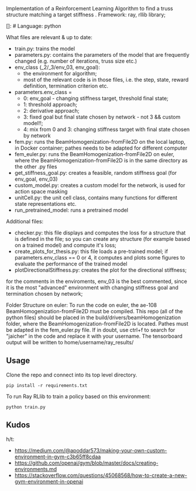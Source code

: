 Implementation of a Reinforcement Learning Algorithm to find a truss structure matching a target stiffness .
Framework: ray, rllib library;

[]: # Language: python

What files are relevant & up to date:
- train.py: trains the model
- parameters.py: contains the parameters of the model that are frequently changed (e.g. number of iterations, truss size etc.)
- env_class (_2/_3/env_03, env_goal): 
  - the environment for algorithm; 
  - most of the relevant code is in those files, i.e. the step, state, reward definition, termination criterion etc.
- parameters.env_class = 
    - 0: env_goal - changing stiffness target, threshold final state;
    - 1: threshold approach;
    - 2: derivative approach;
    - 3: fixed goal but final state chosen by network - not 3 && custom model!!;
    - 4: mix from 0 and 3: changing stiffness target with final state chosen by network
- fem.py: runs the BeamHomogenization-fromFile2D on the local laptop, in Docker container; pathes needs to be adapted for different computer
- fem_euler.py: runs the BeamHomogenization-fromFile2D on euler, where the BeamHomogenization-fromFile2D is in the same directory as the other .py files
- get_stiffness_goal.py: creates a feasible, random stiffness goal (for env_goal, env_03)
- custom_model.py: creates a custom model for the network, is used for action space masking
- unitCell.py: the unit cell class, contains many functions for different state representations etc. 
- run_pretrained_model: runs a pretrained model

Additional files:
- checker.py: this file displays and computes the loss for a structure that is defined in the file; so you can create any structure (for example based on a trained model) and compute it's loss;
- create_plots_for_thesis.py: this file loads a pre-trained model; if parameters.env_class == 0 or 4, it computes and plots some figures to evaluate the performance of the trained model
- plotDirectionalStiffness.py: creates the plot for the directional stiffness;

for the comments in the enviroments, env_03 is the best commented, since it is the most "advanced" environment
with changing stiffness goal and termination chosen by network;


Folder Structure on euler:
To run the code on euler, the ae-108 BeamHomogenization-fromFile2D must be compiled.
This repo (all of the python files) should be placed in the build/drivers/beamHomogenization folder, where the BeamHomogenization-fromFile2D is located.
Pathes must be adapted in the fem_euler.py file.
If in doubt, use ctrl+f to search for "jaicher" in the code and replace it with your username.
The tensorboard output will be written to home/username/ray_results/

## Usage

Clone the repo and connect into its top level directory.


```
pip install -r requirements.txt
```

To run Ray RLlib to train a policy based on this environment:

```
python train.py
```


## Kudos

h/t:
  - <https://medium.com/@apoddar573/making-your-own-custom-environment-in-gym-c3b65ff8cdaa>
  - <https://github.com/openai/gym/blob/master/docs/creating-environments.md>
  - <https://stackoverflow.com/questions/45068568/how-to-create-a-new-gym-environment-in-openai>
